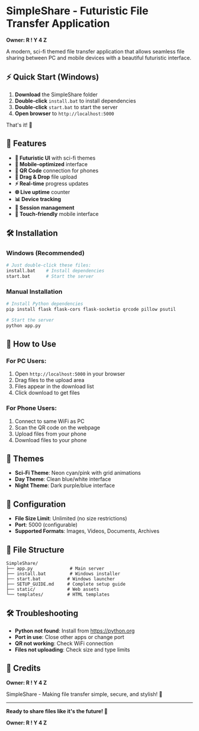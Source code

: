 # SimpleShare - Futuristic File Transfer Application

**Owner: R ! Y 4 Z**

A modern, sci-fi themed file transfer application that allows seamless file sharing between PC and mobile devices with a beautiful futuristic interface.

## ⚡ Quick Start (Windows)

1. **Download** the SimpleShare folder
2. **Double-click** `install.bat` to install dependencies
3. **Double-click** `start.bat` to start the server
4. **Open browser** to `http://localhost:5000`

That's it! 🚀

## 📱 Features

- **🎨 Futuristic UI** with sci-fi themes
- **📱 Mobile-optimized** interface
- **🔗 QR Code** connection for phones
- **📁 Drag & Drop** file upload
- **⚡ Real-time** progress updates
- **🌐 Live uptime** counter
- **📊 Device tracking**
- **🎯 Session management**
- **📱 Touch-friendly** mobile interface

## 🛠️ Installation

### Windows (Recommended)
```bash
# Just double-click these files:
install.bat    # Install dependencies
start.bat      # Start the server
```

### Manual Installation
```bash
# Install Python dependencies
pip install flask flask-cors flask-socketio qrcode pillow psutil

# Start the server
python app.py
```

## 📖 How to Use

### For PC Users:
1. Open `http://localhost:5000` in your browser
2. Drag files to the upload area
3. Files appear in the download list
4. Click download to get files

### For Phone Users:
1. Connect to same WiFi as PC
2. Scan the QR code on the webpage
3. Upload files from your phone
4. Download files to your phone

## 🎨 Themes

- **Sci-Fi Theme**: Neon cyan/pink with grid animations
- **Day Theme**: Clean blue/white interface
- **Night Theme**: Dark purple/blue interface

## 🔧 Configuration

- **File Size Limit**: Unlimited (no size restrictions)
- **Port**: 5000 (configurable)
- **Supported Formats**: Images, Videos, Documents, Archives

## 📁 File Structure

```
SimpleShare/
├── app.py              # Main server
├── install.bat         # Windows installer
├── start.bat          # Windows launcher
├── SETUP_GUIDE.md     # Complete setup guide
├── static/            # Web assets
└── templates/         # HTML templates
```

## 🛠️ Troubleshooting

- **Python not found**: Install from https://python.org
- **Port in use**: Close other apps or change port
- **QR not working**: Check WiFi connection
- **Files not uploading**: Check size and type limits

## 🎯 Credits

**Owner: R ! Y 4 Z**

SimpleShare - Making file transfer simple, secure, and stylish! 🚀

---

**Ready to share files like it's the future! 🚀**

**Owner: R ! Y 4 Z** 
